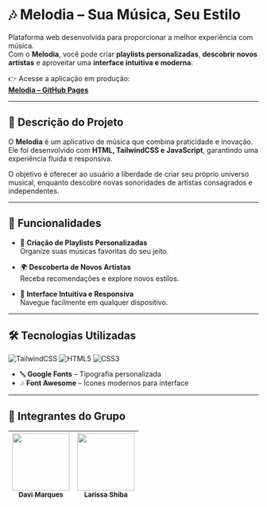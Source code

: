 # 🎶 Melodia – Sua Música, Seu Estilo

Plataforma web desenvolvida para proporcionar a melhor experiência com música.  
Com o **Melodia**, você pode criar **playlists personalizadas**, **descobrir novos artistas** e aproveitar uma **interface intuitiva e moderna**.

👉 Acesse a aplicação em produção:  
[**Melodia – GitHub Pages**](https://davimunhoz1005.github.io/CP5-Frontend-Melodia/)

---

## 📝 Descrição do Projeto

O **Melodia** é um aplicativo de música que combina praticidade e inovação.  
Ele foi desenvolvido com **HTML, TailwindCSS e JavaScript**, garantindo uma experiência fluida e responsiva.  

O objetivo é oferecer ao usuário a liberdade de criar seu próprio universo musical, enquanto descobre novas sonoridades de artistas consagrados e independentes.

---

## 🎯 Funcionalidades

- 🎵 **Criação de Playlists Personalizadas**  
  Organize suas músicas favoritas do seu jeito.

- 🌍 **Descoberta de Novos Artistas**  
  Receba recomendações e explore novos estilos.

- 📱 **Interface Intuitiva e Responsiva**  
  Navegue facilmente em qualquer dispositivo.

---

## 🛠️ Tecnologias Utilizadas

![TailwindCSS](https://img.shields.io/badge/tailwindcss-%2338B2AC.svg?style=for-the-badge&logo=tailwind-css&logoColor=white) ![HTML5](https://img.shields.io/badge/html5-%23E34F26.svg?style=for-the-badge&logo=html5&logoColor=white) ![CSS3](https://img.shields.io/badge/css3-%231572B6.svg?style=for-the-badge&logo=css3&logoColor=white)  
- 🔤 **Google Fonts** – Tipografia personalizada  
- 🎶 **Font Awesome** – Ícones modernos para interface 

---

## 👥 Integrantes do Grupo 

| [<img loading="lazy" src="https://github.com/DaviMunhoz1005.png" width=115><br><sub>Davi Marques</sub>](https://github.com/DaviMunhoz1005) | [<img loading="lazy" src="https://github.com/larissashiba.png" width=115><br><sub>Larissa Shiba</sub>](https://github.com/larissashiba) |
| :---: | :---: | 
